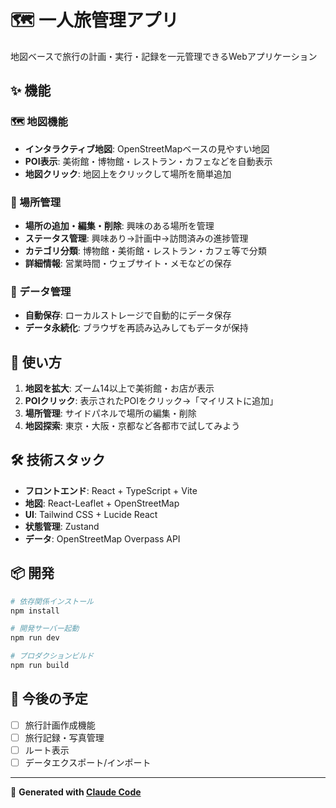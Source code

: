 # 🗺️ 一人旅管理アプリ

地図ベースで旅行の計画・実行・記録を一元管理できるWebアプリケーション

## ✨ 機能

### 🗺️ 地図機能
- **インタラクティブ地図**: OpenStreetMapベースの見やすい地図
- **POI表示**: 美術館・博物館・レストラン・カフェなどを自動表示
- **地図クリック**: 地図上をクリックして場所を簡単追加

### 📍 場所管理
- **場所の追加・編集・削除**: 興味のある場所を管理
- **ステータス管理**: 興味あり→計画中→訪問済みの進捗管理
- **カテゴリ分類**: 博物館・美術館・レストラン・カフェ等で分類
- **詳細情報**: 営業時間・ウェブサイト・メモなどの保存

### 💾 データ管理
- **自動保存**: ローカルストレージで自動的にデータ保存
- **データ永続化**: ブラウザを再読み込みしてもデータが保持

## 🚀 使い方

1. **地図を拡大**: ズーム14以上で美術館・お店が表示
2. **POIクリック**: 表示されたPOIをクリック→「マイリストに追加」
3. **場所管理**: サイドパネルで場所の編集・削除
4. **地図探索**: 東京・大阪・京都など各都市で試してみよう

## 🛠️ 技術スタック

- **フロントエンド**: React + TypeScript + Vite
- **地図**: React-Leaflet + OpenStreetMap
- **UI**: Tailwind CSS + Lucide React
- **状態管理**: Zustand
- **データ**: OpenStreetMap Overpass API

## 📦 開発

```bash
# 依存関係インストール
npm install

# 開発サーバー起動
npm run dev

# プロダクションビルド
npm run build
```

## 🎯 今後の予定

- [ ] 旅行計画作成機能
- [ ] 旅行記録・写真管理
- [ ] ルート表示
- [ ] データエクスポート/インポート

---

🤖 **Generated with [Claude Code](https://claude.ai/code)**